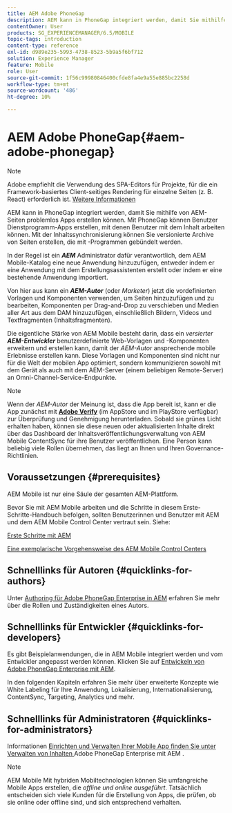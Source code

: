 ```yaml
---
title: AEM Adobe PhoneGap
description: AEM kann in PhoneGap integriert werden, damit Sie mithilfe von AEM-Seiten problemlos Apps erstellen können. Auf dieser Seite finden Sie Informationen zu den ersten Schritten mit Adobe PhoneGap Enterprise.
contentOwner: User
products: SG_EXPERIENCEMANAGER/6.5/MOBILE
topic-tags: introduction
content-type: reference
exl-id: d989e235-5993-4738-8523-5b9a5f6bf712
solution: Experience Manager
feature: Mobile
role: User
source-git-commit: 1f56c99980846400cfde8fa4e9a55e885bc2258d
workflow-type: tm+mt
source-wordcount: '486'
ht-degree: 10%

---
```


# AEM Adobe PhoneGap{#aem-adobe-phonegap}

>[!NOTE]
>
>Adobe empfiehlt die Verwendung des SPA-Editors für Projekte, für die ein Framework-basiertes Client-seitiges Rendering für einzelne Seiten (z. B. React) erforderlich ist. [Weitere Informationen](/help/sites-developing/spa-overview.md)

AEM kann in PhoneGap integriert werden, damit Sie mithilfe von AEM-Seiten problemlos Apps erstellen können. Mit PhoneGap können Benutzer Dienstprogramm-Apps erstellen, mit denen Benutzer mit dem Inhalt arbeiten können. Mit der Inhaltssynchronisierung können Sie versionierte Archive von Seiten erstellen, die mit -Programmen gebündelt werden.

In der Regel ist ein ***AEM*** Administrator dafür verantwortlich, dem AEM Mobile-Katalog eine neue Anwendung hinzuzufügen, entweder indem er eine Anwendung mit dem Erstellungsassistenten erstellt oder indem er eine bestehende Anwendung importiert.

Von hier aus kann ein ***AEM-Autor*** (oder *Marketer*) jetzt die vordefinierten Vorlagen und Komponenten verwenden, um Seiten hinzuzufügen und zu bearbeiten, Komponenten per Drag-and-Drop zu verschieben und Medien aller Art aus dem DAM hinzuzufügen, einschließlich Bildern, Videos und Textfragmenten (Inhaltsfragmenten).

Die eigentliche Stärke von AEM Mobile besteht darin, dass ein *versierter* ***AEM-Entwickler*** benutzerdefinierte Web-Vorlagen und -Komponenten erweitern und erstellen kann, damit der *AEM-Autor* ansprechende mobile Erlebnisse erstellen kann. Diese Vorlagen und Komponenten sind nicht nur für die Welt der mobilen App optimiert, sondern kommunizieren sowohl mit dem Gerät als auch mit dem AEM-Server (einem beliebigen Remote-Server) an Omni-Channel-Service-Endpunkte.

>[!NOTE]
>
>Wenn der *AEM-Autor* der Meinung ist, dass die App bereit ist, kann er die App zunächst mit **[Adobe Verify](/help/mobile/phonegap-mobile-quickstart.md)** (im AppStore und im PlayStore verfügbar) zur Überprüfung und Genehmigung herunterladen. Sobald sie grünes Licht erhalten haben, können sie diese neuen oder aktualisierten Inhalte direkt über das Dashboard der Inhaltsveröffentlichungsverwaltung von AEM Mobile ContentSync für ihre Benutzer veröffentlichen. Eine Person kann beliebig viele Rollen übernehmen, das liegt an Ihnen und Ihren Governance-Richtlinien.

## Voraussetzungen {#prerequisites}

AEM Mobile ist nur eine Säule der gesamten AEM-Plattform.

Bevor Sie mit AEM Mobile arbeiten und die Schritte in diesem Erste-Schritte-Handbuch befolgen, sollten Benutzerinnen und Benutzer mit AEM und dem AEM Mobile Control Center vertraut sein. Siehe:

[Erste Schritte mit AEM](/help/sites-deploying/deploy.md)

[Eine exemplarische Vorgehensweise des AEM Mobile Control Centers](/help/mobile/phonegap-authoring-apps.md)

## Schnelllinks für Autoren {#quicklinks-for-authors}

Unter [Authoring für Adobe PhoneGap Enterprise in AEM](/help/mobile/phonegap.md) erfahren Sie mehr über die Rollen und Zuständigkeiten eines Autors.

## Schnelllinks für Entwickler {#quicklinks-for-developers}

Es gibt Beispielanwendungen, die in AEM Mobile integriert werden und vom Entwickler angepasst werden können. Klicken Sie auf [Entwickeln von Adobe PhoneGap Enterprise mit AEM](/help/mobile/developing-in-phonegap.md).

In den folgenden Kapiteln erfahren Sie mehr über erweiterte Konzepte wie White Labeling für Ihre Anwendung, Lokalisierung, Internationalisierung, ContentSync, Targeting, Analytics und mehr.

## Schnelllinks für Administratoren {#quicklinks-for-administrators}

Informationen [ Einrichten und Verwalten Ihrer Mobile App finden Sie unter Verwalten von Inhalten ](/help/mobile/administer-phonegap.md) Adobe PhoneGap Enterprise mit AEM .

>[!NOTE]
>
>AEM Mobile Mit hybriden Mobiltechnologien können Sie umfangreiche Mobile Apps erstellen, die *offline und online ausgeführt*. Tatsächlich entscheiden sich viele Kunden für die Erstellung von Apps, die prüfen, ob sie online oder offline sind, und sich entsprechend verhalten.
